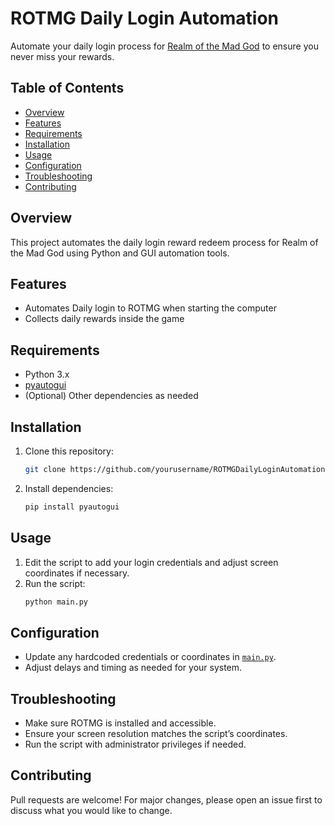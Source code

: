 # ROTMG Daily Login Automation

Automate your daily login process for [Realm of the Mad God](https://www.realmofthemadgod.com/) to ensure you never miss your rewards.

## Table of Contents

- [Overview](#overview)
- [Features](#features)
- [Requirements](#requirements)
- [Installation](#installation)
- [Usage](#usage)
- [Configuration](#configuration)
- [Troubleshooting](#troubleshooting)
- [Contributing](#contributing)

## Overview

This project automates the daily login reward redeem process for Realm of the Mad God using Python and GUI automation tools.

## Features

- Automates Daily login to ROTMG when starting the computer
- Collects daily rewards inside the game

## Requirements

- Python 3.x
- [pyautogui](https://pyautogui.readthedocs.io/en/latest/)
- (Optional) Other dependencies as needed

## Installation

1. Clone this repository:
    ```sh
    git clone https://github.com/yourusername/ROTMGDailyLoginAutomation.git
    ```
2. Install dependencies:
    ```sh
    pip install pyautogui
    ```

## Usage

1. Edit the script to add your login credentials and adjust screen coordinates if necessary.
2. Run the script:
    ```sh
    python main.py
    ```

## Configuration

- Update any hardcoded credentials or coordinates in [`main.py`](ROTMGDailyLoginAutomation/main.py).
- Adjust delays and timing as needed for your system.

## Troubleshooting

- Make sure ROTMG is installed and accessible.
- Ensure your screen resolution matches the script’s coordinates.
- Run the script with administrator privileges if needed.

## Contributing

Pull requests are welcome! For major changes, please open an issue first to discuss what you would like to change.
